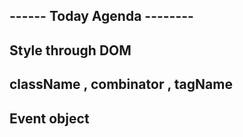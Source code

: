 ## ------ Today Agenda --------
## Style through DOM
## className , combinator , tagName
## Event object
